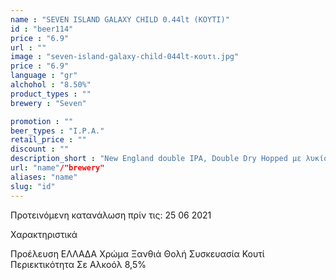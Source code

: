 ```yaml
---
name : "SEVEN ISLAND GALAXY CHILD 0.44lt (ΚΟΥΤΙ)"
id : "beer114"
price : "6.9"
url : ""
image : "seven-island-galaxy-child-044lt-κουτι.jpg"
price : "6.9"
language : "gr"
alchohol : "8.50%"
product_types : ""
brewery : "Seven"

promotion : ""
beer_types : "I.P.A."
retail_price : ""
discount : ""
description_short : "New England double IPA, Double Dry Hopped με λυκίσκο Galaxy &amp; Enigma"
url: "name"/"brewery"
aliases: "name"
slug: "id"
---
```


Προτεινόμενη κατανάλωση πρίν τις: 25 06 2021

Χαρακτηριστικά

Προέλευση
ΕΛΛΑΔΑ
Χρώμα
Ξανθιά Θολή
Συσκευασία
Κουτί
Περιεκτικότητα Σε Αλκοόλ
8,5%